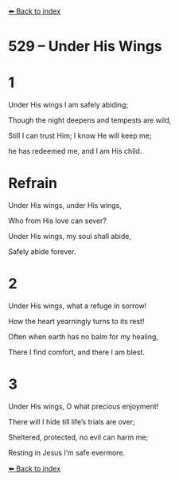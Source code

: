 [⬅️ Back to index](../README.md)

# 529 – Under His Wings





# 1

Under His wings I am safely abiding;

Though the night deepens and tempests are wild,

Still I can trust Him; I know He will keep me;

he has redeemed me, and I am His child.



# Refrain

Under His wings, under His wings,

Who from His love can sever?

Under His wings, my soul shall abide,

Safely abide forever.



# 2

Under His wings, what a refuge in sorrow!

How the heart yearningly turns to its rest!

Often when earth has no balm for my healing,

There I find comfort, and there I am blest.



# 3

Under His wings, O what precious enjoyment!

There will I hide till life’s trials are over;

Sheltered, protected, no evil can harm me;

Resting in Jesus I’m safe evermore.

[⬅️ Back to index](../README.md)
